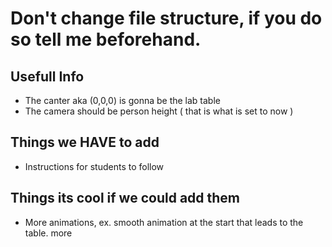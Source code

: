 # Don't change file structure, if you do so tell me beforehand.

## Usefull Info 

- The canter aka (0,0,0) is gonna be the lab table 
- The camera should be person height ( that is what is set to now )



## Things we HAVE to add
- Instructions for students to follow


## Things its cool if we could add them
- More animations, ex. smooth animation at the start that leads to the table. more 
